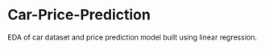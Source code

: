 # Car-Price-Prediction
EDA of car dataset and price prediction model built using linear regression.
